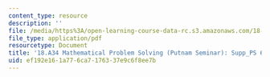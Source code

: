 ```yaml
---
content_type: resource
description: ''
file: /media/https%3A/open-learning-course-data-rc.s3.amazonaws.com/18-a34-mathematical-problem-solving-putnam-seminar-fall-2018/ef192e161a776ca7176337e9c6f8ee7b_MIT18_A34F18Supp6.pdf
file_type: application/pdf
resourcetype: Document
title: '18.A34 Mathematical Problem Solving (Putnam Seminar): Supp_PS 6'
uid: ef192e16-1a77-6ca7-1763-37e9c6f8ee7b
---
```

